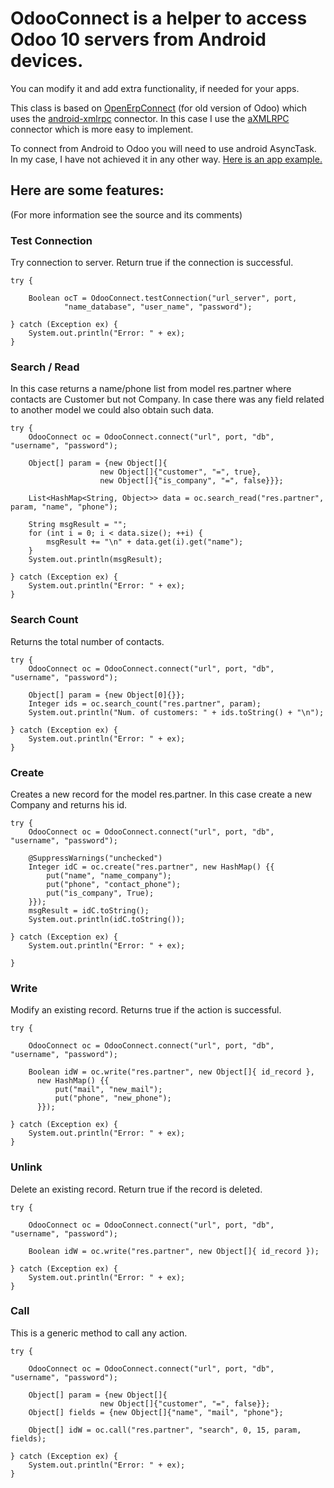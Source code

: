 
OdooConnect is a helper to access Odoo 10 servers from Android devices.
==========================================================================

You can modify it and add extra functionality, if needed for your apps.

This class is based on [OpenErpConnect](https://github.com/zikzakmedia/android-openerp) (for old version of Odoo) which uses the [android-xmlrpc](http://code.google.com/p/android-xmlrpc/) connector.
In this case I use the [aXMLRPC](https://github.com/gturri/aXMLRPC/tree/master) connector which is more easy to implement.

To connect from Android to Odoo you will need to use android AsyncTask. In my case, I have not achieved it in any other way.
[Here is an app example.](https://github.com/Edu095/OdooConnect-Android/tree/OdooConnect-App)

## Here are some features:
(For more information see the source and its comments)

### Test Connection
Try connection to server. Return true if the connection is successful.
```
try {

    Boolean ocT = OdooConnect.testConnection("url_server", port,
            "name_database", "user_name", "password");

} catch (Exception ex) {
    System.out.println("Error: " + ex);
}
```

### Search / Read
In this case returns a name/phone list from model res.partner where contacts are Customer but not Company.
In case there was any field related to another model we could also obtain such data.
```
try {
    OdooConnect oc = OdooConnect.connect("url", port, "db", "username", "password");

    Object[] param = {new Object[]{
                    new Object[]{"customer", "=", true},
                    new Object[]{"is_company", "=", false}}};

    List<HashMap<String, Object>> data = oc.search_read("res.partner", param, "name", "phone");

    String msgResult = "";
    for (int i = 0; i < data.size(); ++i) {
        msgResult += "\n" + data.get(i).get("name");
    }
    System.out.println(msgResult);

} catch (Exception ex) {
    System.out.println("Error: " + ex);
}
```

### Search Count
Returns the total number of contacts.
```
try {
    OdooConnect oc = OdooConnect.connect("url", port, "db", "username", "password");

    Object[] param = {new Object[0]{}};
    Integer ids = oc.search_count("res.partner", param);
    System.out.println("Num. of customers: " + ids.toString() + "\n");

} catch (Exception ex) {
    System.out.println("Error: " + ex);
}
```

### Create
Creates a new record for the model res.partner.
In this case create a new Company and returns his id.
```
try {
    OdooConnect oc = OdooConnect.connect("url", port, "db", "username", "password");

    @SuppressWarnings("unchecked")
    Integer idC = oc.create("res.partner", new HashMap() {{
        put("name", "name_company");
        put("phone", "contact_phone");
        put("is_company", True);
    }});
    msgResult = idC.toString();
    System.out.println(idC.toString());

} catch (Exception ex) {
    System.out.println("Error: " + ex);

}
```

### Write
Modify an existing record. Returns true if the action is successful.
```
try {

    OdooConnect oc = OdooConnect.connect("url", port, "db", "username", "password");

    Boolean idW = oc.write("res.partner", new Object[]{ id_record },
      new HashMap() {{
          put("mail", "new_mail");
          put("phone", "new_phone");
      }});

} catch (Exception ex) {
    System.out.println("Error: " + ex);
}
```

### Unlink
Delete an existing record. Return true if the record is deleted.
```
try {

    OdooConnect oc = OdooConnect.connect("url", port, "db", "username", "password");

    Boolean idW = oc.write("res.partner", new Object[]{ id_record });

} catch (Exception ex) {
    System.out.println("Error: " + ex);
}
```

### Call
This is a generic method to call any action.
```
try {

    OdooConnect oc = OdooConnect.connect("url", port, "db", "username", "password");

    Object[] param = {new Object[]{
                    new Object[]{"customer", "=", false}};
    Object[] fields = {new Object[]{"name", "mail", "phone"};

    Object[] idW = oc.call("res.partner", "search", 0, 15, param, fields);

} catch (Exception ex) {
    System.out.println("Error: " + ex);
}
```
